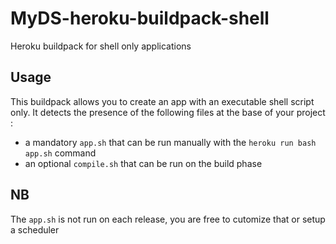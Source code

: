 # MyDS-heroku-buildpack-shell
Heroku buildpack for shell only applications

## Usage
This buildpack allows you to create an app with an executable shell script only.
It detects the presence of the following files at the base of your project :
- a mandatory `app.sh` that can be run manually with the `heroku run bash app.sh` command
- an optional `compile.sh` that can be run on the build phase

## NB
The `app.sh` is not run on each release, you are free to cutomize that or setup a scheduler
